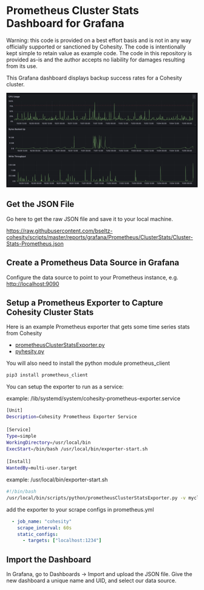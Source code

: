 # Prometheus Cluster Stats Dashboard for Grafana

Warning: this code is provided on a best effort basis and is not in any way officially supported or sanctioned by Cohesity. The code is intentionally kept simple to retain value as example code. The code in this repository is provided as-is and the author accepts no liability for damages resulting from its use.

This Grafana dashboard displays backup success rates for a Cohesity cluster.

![dashboard](../../../../images/ClusterStats.png)

## Get the JSON File

Go here to get the raw JSON file and save it to your local machine.

<https://raw.githubusercontent.com/bseltz-cohesity/scripts/master/reports/grafana/Prometheus/ClusterStats/Cluster-Stats-Prometheus.json>

## Create a Prometheus Data Source in Grafana

Configure the data source to point to your Prometheus instance, e.g. <http://localhost:9090>

## Setup a Prometheus Exporter to Capture Cohesity Cluster Stats

Here is an example Prometheus exporter that gets some time series stats from Cohesity

* [prometheusClusterStatsExporter.py](https://raw.githubusercontent.com/bseltz-cohesity/scripts/master/reports/grafana/Prometheus/ClusterStats/prometheusClusterStatsExporter.py)
* [pyhesity.py](https://raw.githubusercontent.com/bseltz-cohesity/scripts/master/python/pyhesity.py)

You will also need to install the python module prometheus_client

```bash
pip3 install prometheus_client
```

You can setup the exporter to run as a service:

example: /lib/systemd/system/cohesity-prometheus-exporter.service

```bash
[Unit]
Description=Cohesity Prometheus Exporter Service

[Service]
Type=simple
WorkingDirectory=/usr/local/bin
ExecStart=/bin/bash /usr/local/bin/exporter-start.sh

[Install]
WantedBy=multi-user.target
```

example: /usr/local/bin/exporter-start.sh

```bash
#!/bin/bash
/usr/local/bin/scripts/python/prometheusClusterStatsExporter.py -v mycluster -u myuser 
```

add the exporter to your scrape configs in prometheus.yml

```yaml
  - job_name: "cohesity"
    scrape_interval: 60s
    static_configs:
      - targets: ["localhost:1234"]
```

## Import the Dashboard

In Grafana, go to Dashboards -> Import and upload the JSON file. Give the new dashboard a unique name and UID, and select our data source.
